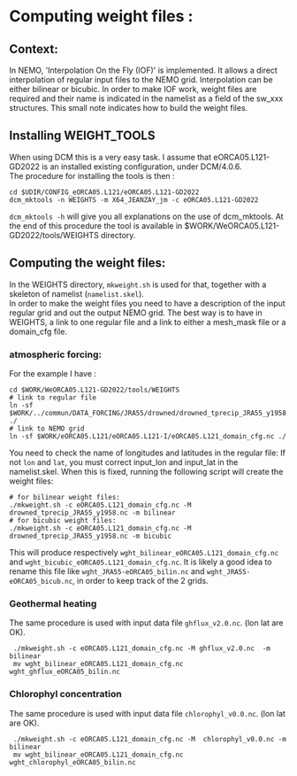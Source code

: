 # Computing weight files :

## Context:
In NEMO, 'Interpolation On the Fly (IOF)' is implemented. It allows a direct interpolation of regular input files to the
NEMO grid.  Interpolation can be either bilinear or bicubic. In order to make IOF work, weight files are required and their name
is indicated in the namelist as a field of the sw_xxx structures. This small note indicates how to build the weight files.

## Installing WEIGHT_TOOLS
When using DCM this is a very easy task. I assume that eORCA05.L121-GD2022 is an installed existing configuration, under DCM/4.0.6.  
The procedure for installing the tools is then :

  ```
  cd $UDIR/CONFIG_eORCA05.L121/eORCA05.L121-GD2022
  dcm_mktools -n WEIGHTS -m X64_JEANZAY_jm -c eORCA05.L121-GD2022
  
  ```

`dcm_mktools -h` will give you all explanations on the use of dcm_mktools. At the end of this procedure the tool is available in
$WORK/WeORCA05.L121-GD2022/tools/WEIGHTS directory.


## Computing the weight files:
In the WEIGHTS directory, `mkweight.sh` is used for that, together with a skeleton of namelist (`namelist.skel`).   
In order to make the weight files you need to have a description of the input regular grid and out the output NEMO grid. The best way is to have in WEIGHTS, a link to one regular file and a link to either a mesh_mask file or a domain_cfg file.  
### atmospheric forcing:
For the example I have :

   ```
   cd $WORK/WeORCA05.L121-GD2022/tools/WEIGHTS
   # link to regular file
   ln -sf $WORK/../commun/DATA_FORCING/JRA55/drowned/drowned_tprecip_JRA55_y1958.nc ./
   # link to NEMO grid
   ln -sf $WORK/eORCA05.L121/eORCA05.L121-I/eORCA05.L121_domain_cfg.nc ./
   ```

You need to check the name of longitudes  and latitudes in the regular file: If not `lon` and `lat`,
you must correct input_lon and input_lat in the namelist.skel. When this is fixed, running the
following script will create the weight files:

   ```
   # for bilinear weight files:
   ./mkweight.sh -c eORCA05.L121_domain_cfg.nc -M drowned_tprecip_JRA55_y1958.nc -m bilinear
   # for bicubic weight files:
   ./mkweight.sh -c eORCA05.L121_domain_cfg.nc -M drowned_tprecip_JRA55_y1958.nc -m bicubic
   ```

This will produce respectively `wght_bilinear_eORCA05.L121_domain_cfg.nc` and `wght_bicubic_eORCA05.L121_domain_cfg.nc`.  It is likely a good idea to rename this file like `wght_JRA55-eORCA05_bilin.nc` and
`wght_JRA55-eORCA05_bicub.nc`, in order to keep track of the 2 grids.

### Geothermal heating
  The same procedure is used with input data file `ghflux_v2.0.nc`. (lon lat are OK).

  ```
   ./mkweight.sh -c eORCA05.L121_domain_cfg.nc -M ghflux_v2.0.nc  -m bilinear 
   mv wght_bilinear_eORCA05.L121_domain_cfg.nc wght_ghflux_eORCA05_bilin.nc
  ```

### Chlorophyl concentration
  The same procedure is used with input data file `chlorophyl_v0.0.nc`. (lon lat are OK).

  ```
   ./mkweight.sh -c eORCA05.L121_domain_cfg.nc -M  chlorophyl_v0.0.nc -m bilinear 
   mv wght_bilinear_eORCA05.L121_domain_cfg.nc wght_chlorophyl_eORCA05_bilin.nc
  ```


